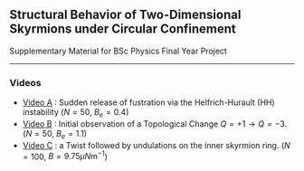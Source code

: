 ## Structural Behavior of Two-Dimensional Skyrmions under Circular Confinement

Supplementary Material for BSc Physics Final Year Project

---

### Videos

- [Video A](https://github.com/DrDavie1/Skyrmions-under-Circular-Confinement/blob/main/Videos/Video%20A.mp4) : Sudden release of fustration via the Helfrich-Hurault (HH) instability ($N = 50$, $B_e = 0.4$)
- [Video B](https://github.com/DrDavie1/Skyrmions-under-Circular-Confinement/blob/main/Videos/Video%20B.mp4) : Initial observation of a Topological Change $Q = +1 \longrightarrow Q = -3$. ($N = 50$, $B_e = 1.1$)
- [Video C](https://github.com/DrDavie1/Skyrmions-under-Circular-Confinement/blob/main/Videos/Video%20C.mp4) : a Twist followed by undulations on the inner skyrmion ring. ($N = 100$, $B = 9.75 \mu{}N\text{m}^{-1}$)


